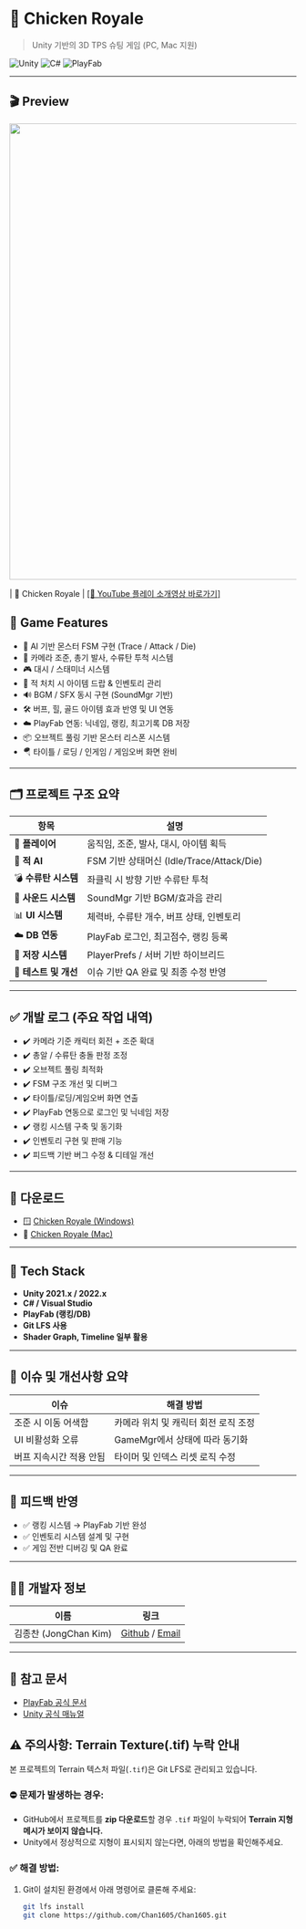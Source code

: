 # 🐔 Chicken Royale

> Unity 기반의 3D TPS 슈팅 게임 (PC, Mac 지원)

![Unity](https://img.shields.io/badge/Unity-20232A?style=for-the-badge&logo=unity&logoColor=white)
![C#](https://img.shields.io/badge/-C%23-239120?style=for-the-badge&logo=csharp&logoColor=white)
![PlayFab](https://img.shields.io/badge/PlayFab-FF6C37?style=for-the-badge)

---

## 🎬 Preview

<!--<img alt="screenshot" src="./ChickenRoyale/Assets/Resources/Images/reallastBG.png" width="80%"/> -->
<Img width ="800" height ="800" src="https://github.com/user-attachments/assets/847be2f7-2550-4eb3-b7fb-ce09e546c37d"/>



<p></p>| 🔗 Chicken Royale  | <a href="https://youtu.be/cAq-W0X-D7M">[🔗 YouTube 플레이 소개영상 바로가기]</a> <p>

## 🧩 Game Features

- 🧠 AI 기반 몬스터 FSM 구현 (Trace / Attack / Die)
- 🎯 카메라 조준, 총기 발사, 수류탄 투척 시스템
- 🎮 대시 / 스태미너 시스템
- 🎁 적 처치 시 아이템 드랍 & 인벤토리 관리
- 🔊 BGM / SFX 동시 구현 (SoundMgr 기반)
- 🛠 버프, 힐, 골드 아이템 효과 반영 및 UI 연동
- ☁️ PlayFab 연동: 닉네임, 랭킹, 최고기록 DB 저장
- 📦 오브젝트 풀링 기반 몬스터 리스폰 시스템
- 🪂 타이틀 / 로딩 / 인게임 / 게임오버 화면 완비

---

## 🗂 프로젝트 구조 요약

| 항목 | 설명 |
|------|------|
| 🎯 **플레이어** | 움직임, 조준, 발사, 대시, 아이템 획득 |
| 👾 **적 AI** | FSM 기반 상태머신 (Idle/Trace/Attack/Die) |
| 💣 **수류탄 시스템** | 좌클릭 시 방향 기반 수류탄 투척 |
| 🎵 **사운드 시스템** | SoundMgr 기반 BGM/효과음 관리 |
| 📊 **UI 시스템** | 체력바, 수류탄 개수, 버프 상태, 인벤토리 |
| ☁️ **DB 연동** | PlayFab 로그인, 최고점수, 랭킹 등록 |
| 💾 **저장 시스템** | PlayerPrefs / 서버 기반 하이브리드 |
| 🧪 **테스트 및 개선** | 이슈 기반 QA 완료 및 최종 수정 반영 |

---

## ✅ 개발 로그 (주요 작업 내역)

- ✔️ 카메라 기준 캐릭터 회전 + 조준 확대
- ✔️ 총알 / 수류탄 충돌 판정 조정
- ✔️ 오브젝트 풀링 최적화
- ✔️ FSM 구조 개선 및 디버그
- ✔️ 타이틀/로딩/게임오버 화면 연출
- ✔️ PlayFab 연동으로 로그인 및 닉네임 저장
- ✔️ 랭킹 시스템 구축 및 동기화
- ✔️ 인벤토리 구현 및 판매 기능
- ✔️ 피드백 기반 버그 수정 & 디테일 개선

---

## 🚀 다운로드

- 🪟 [Chicken Royale (Windows)](https://drive.google.com/file/d/1As4TtGGFFEUW4Lsp4gfaKbw4A5it5-iG/view?usp=drive_link)
- 🍎 [Chicken Royale (Mac)](https://drive.google.com/file/d/18TPozFCqR7o2zRArwAGxigz77zB_Qn92/view?usp=drive_link)

---

## 🧠 Tech Stack

- **Unity 2021.x / 2022.x**
- **C# / Visual Studio**
- **PlayFab (랭킹/DB)**
- **Git LFS 사용**
- **Shader Graph, Timeline 일부 활용**

---

## 📌 이슈 및 개선사항 요약

| 이슈 | 해결 방법 |
|------|-----------|
| 조준 시 이동 어색함 | 카메라 위치 및 캐릭터 회전 로직 조정 |
| UI 비활성화 오류 | GameMgr에서 상태에 따라 동기화 |
| 버프 지속시간 적용 안됨 | 타이머 및 인덱스 리셋 로직 수정 |

---

## 🧪 피드백 반영

- ✅ 랭킹 시스템 → PlayFab 기반 완성
- ✅ 인벤토리 시스템 설계 및 구현
- ✅ 게임 전반 디버깅 및 QA 완료

---

## 🙋‍♂️ 개발자 정보

| 이름 | 링크 |
|------|------|
| 김종찬 (JongChan Kim) | [Github](https://github.com/Chan1605) / [Email](mailto:qkqhoe@naver.com) |

---

## 🔖 참고 문서

- [PlayFab 공식 문서](https://learn.microsoft.com/en-us/gaming/playfab/)
- [Unity 공식 매뉴얼](https://docs.unity3d.com/Manual/index.html)

## ⚠️ 주의사항: Terrain Texture(.tif) 누락 안내

본 프로젝트의 Terrain 텍스처 파일(`.tif`)은 Git LFS로 관리되고 있습니다.

### ⛔ 문제가 발생하는 경우:
- GitHub에서 프로젝트를 **zip 다운로드**할 경우 `.tif` 파일이 누락되어 **Terrain 지형 메시가 보이지 않습니다.**
- Unity에서 정상적으로 지형이 표시되지 않는다면, 아래의 방법을 확인해주세요.

### ✅ 해결 방법:
1. Git이 설치된 환경에서 아래 명령어로 클론해 주세요:
   ```bash
   git lfs install
   git clone https://github.com/Chan1605/Chan1605.git
